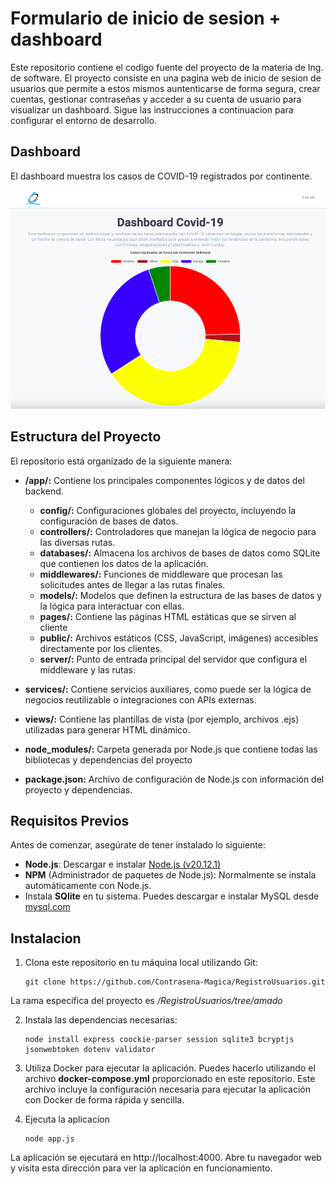 # Formulario de inicio de sesion + dashboard

Este repositorio contiene el codigo fuente del proyecto de la materia de Ing. de software. El proyecto consiste en una pagina web de inicio de sesion de usuarios
que permite a estos mismos auntenticarse de forma segura, crear cuentas, gestionar contraseñas y acceder a su cuenta de usuario para visualizar un dashboard. Sigue las instrucciones a continuacion para configurar el entorno de desarrollo.

## Dashboard

El dashboard muestra los casos de COVID-19 registrados por continente.

![Dasboard](/app/public/images/dashboard.png)

## Estructura del Proyecto

El repositorio está organizado de la siguiente manera:

- **/app/:** Contiene los principales componentes lógicos y de datos del backend.

    - **config/:** Configuraciones globales del proyecto, incluyendo la configuración de bases de datos.
    - **controllers/:** Controladores que manejan la lógica de negocio para las diversas rutas.
    - **databases/:** Almacena los archivos de bases de datos como SQLite que contienen los datos de la aplicación.
    - **middlewares/:** Funciones de middleware que procesan las solicitudes antes de llegar a las rutas finales.
    - **models/:** Modelos que definen la estructura de las bases de datos y la lógica para interactuar con ellas.
    - **pages/:** Contiene las páginas HTML estáticas que se sirven al cliente
    - **public/:** Archivos estáticos (CSS, JavaScript, imágenes) accesibles directamente por los clientes.
    - **server/:** Punto de entrada principal del servidor que configura el middleware y las rutas.

- **services/:** Contiene servicios auxiliares, como puede ser la lógica de negocios reutilizable o integraciones con APIs externas.
  
- **views/:** Contiene las plantillas de vista (por ejemplo, archivos .ejs) utilizadas para generar HTML dinámico.

- **node_modules/:** Carpeta generada por Node.js que contiene todas las bibliotecas y dependencias del proyecto

- **package.json:** Archivo de configuración de Node.js con información del proyecto y dependencias.

## Requisitos Previos

Antes de comenzar, asegúrate de tener instalado lo siguiente:

- **Node.js**: Descargar e instalar [Node.js (v20.12.1)](https://nodejs.org/)
- **NPM** (Administrador de paquetes de Node.js): Normalmente se instala automáticamente con Node.js.
- Instala **SQlite** en tu sistema. Puedes descargar e instalar MySQL desde [mysql.com](https://www.sqlite.org/)

## Instalacion

1. Clona este repositorio en tu máquina local utilizando Git:    

    ```
    git clone https://github.com/Contrasena-Magica/RegistroUsuarios.git
    ```

La rama especifica del proyecto es */RegistroUsuarios/tree/amado*

2. Instala las dependencias necesarias:

    ```
    node install express coockie-parser session sqlite3 bcryptjs jsonwebtoken dotenv validator
    ```

3. Utiliza Docker para ejecutar la aplicación. Puedes hacerlo utilizando el archivo **docker-compose.yml** proporcionado en este repositorio. Este archivo incluye la configuración necesaria para ejecutar la aplicación con Docker de forma rápida y sencilla.

4. Ejecuta la aplicacion
    ```
    node app.js
    ```

La aplicación se ejecutará en http://localhost:4000. Abre tu navegador web y visita esta dirección para ver la aplicación en funcionamiento.



